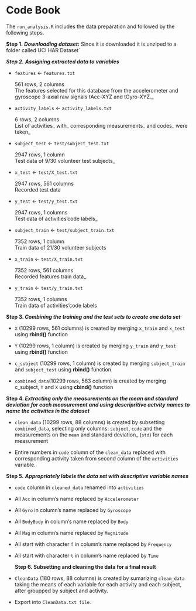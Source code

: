 # **Code Book**

The `run_analysis.R`  includes the data preparation and followed by the following steps.

**Step 1.**
***Downloading dataset:***
Since it is downloaded it is unziped to a folder called UCI HAR Dataset`

***Step 2.***
***Assigning extracted data to variables***

-   `features` <- `features.txt`
    
    561 rows, 2 columns  
The features selected for this database from the accelerometer and gyroscope 3-axial raw signals tAcc-XYZ and tGyro-XYZ._
    
-   `activity_labels` <- `activity_labels.txt`
    
    6 rows, 2 columns  
    List of activities_ with_ corresponding measurements_ and codes_ were taken_
    
-   `subject_test` <- `test/subject_test.txt`
    
    2947 rows, 1 column  
    Test data of 9/30 volunteer test subjects_
 
-   `x_test` <- `test/X_test.txt`
    
    2947 rows, 561 columns  
    Recorded test data
    
-   `y_test` <- `test/y_test.txt`
    
    2947 rows, 1 columns  
    Test data of activities’code labels_
    
-   `subject_train` <- `test/subject_train.txt`
    
    7352 rows, 1 column  
    Train data of 21/30 volunteer subjects
    
-   `x_train` <- `test/X_train.txt`
    
    7352 rows, 561 columns  
    Recorded features train data_
    
-   `y_train` <- `test/y_train.txt`
    
    7352 rows, 1 columns  
    Train data of activities’code labels

**Step 3.
*Combining the training and the test sets to create one data set***

-   `X` (10299 rows, 561 columns) is created by merging `x_train` and `x_test` using ****rbind()**** function
    
-   `Y` (10299 rows, 1 column) is created by merging `y_train` and `y_test` using ****rbind()**** function
    
-   `c_subject` (10299 rows, 1 column) is created by merging `subject_train` and `subject_test` using ****rbind()**** function
    
-   `combined_data`(10299 rows, 563 column) is created by merging c_subject, `Y` and `X` using ****cbind()**** function
    

**Step 4.
*Extracting only the measurements on the mean and standard deviation for each measurement and using descripritive actvity names to name the activities in the dataset***

-   `clean_data` (10299 rows, 88 columns) is created by subsetting `combined_data`, selecting only columns: `subject`, `code` and the measurements on the `mean` and standard deviation_ (`std`) for each measurement

-   Entire numbers in `code` column of the `clean_data` replaced with corresponding activity taken from second column of the `activities` variable.
 
  **Step 5.**
    *****Appropriately labels the data set with descriptive variable names*****
    
-   `code` column in `cleaned_data` renamed into `activities`
    
-   All `Acc` in column’s name replaced by `Accelerometer`
    
-   All `Gyro` in column’s name replaced by `Gyroscope`
    
-   All `BodyBody` in column’s name replaced by `Body`
    
-   All `Mag` in column’s name replaced by `Magnitude`
    
-   All start with character `f` in column’s name replaced by `Frequency`
    
-   All start with character `t` in column’s name replaced by `Time`
    
    ****Step 6. Subsetting and cleaning the data for a final result****
    
-   `CleanData` (180 rows, 88 columns) is created by sumarizing `clean_data` taking the means of each variable for each activity and each subject, after groupped by subject and activity.
    
-   Export into `CleanData.txt file.`
